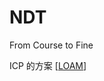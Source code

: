 # NDT

From Course to Fine

ICP 的方案 [[LOAM]]


[//begin]: # "Autogenerated link references for markdown compatibility"
[LOAM]: LOAM "LOAM"
[//end]: # "Autogenerated link references"
